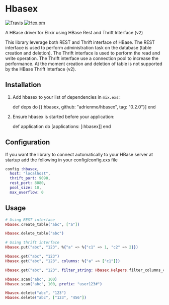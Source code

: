 # Hbasex
[![Travis](https://img.shields.io/travis/adrienmo/hbasex.svg?branch=master&style=flat-square)](https://travis-ci.org/adrienmo/hbasex)
[![Hex.pm](https://img.shields.io/hexpm/v/hbasex.svg?style=flat-square)](https://hex.pm/packages/hbasex)

A HBase driver for Elixir using HBase Rest and Thrift Interface (v2)

This library leverage both REST and Thrift interface of HBase. The REST
interface is used to perform administration task on the database (table
creation and deletion). The Thrift interface is used to perform the read and
write operation. The Thrift interface use a connection pool to increase the
performance. At the moment creation and deletion of table is not supported by
the HBase Thrift Interface (v2).

## Installation

  1. Add hbasex to your list of dependencies in `mix.exs`:

        def deps do
          [{:hbasex, github: "adrienmo/hbasex", tag: "0.2.0"}]
        end

  2. Ensure hbasex is started before your application:

        def application do
          [applications: [:hbasex]]
        end

## Configuration

If you want the library to connect automatically to your HBase server at startup
add the following in your config/config.exs file

```elixir
config :hbasex,
  host: "localhost",
  thrift_port: 9090,
  rest_port: 8080,
  pool_size: 10,
  max_overflow: 0
```

## Usage

```elixir
# Using REST interface
Hbasex.create_table("abc", ["a"])

Hbasex.delete_table("abc")

# Using thrift interface
Hbasex.put("abc", "123", %{"a" => %{"c1" => 1, "c2" => 2}})

Hbasex.get("abc", "123")
Hbasex.get("abc", "123", columns: %{"a" => ["c1"]})

Hbasex.get("abc", "123", filter_string: Hbasex.Helpers.filter_columns_containing(["c"]))

Hbasex.scan("abc", 100)
Hbasex.scan("abc", 100, prefix: "user123#")

Hbasex.delete("abc", "123")
Hbasex.delete("abc", ["123", "456"])
```
